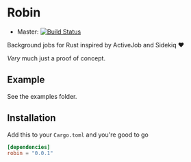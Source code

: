 # Robin

- Master: [![Build Status](https://travis-ci.org/davidpdrsn/robin.svg?branch=master)](https://travis-ci.org/davidpdrsn/robin)

Background jobs for Rust inspired by ActiveJob and Sidekiq :heart:

*Very* much just a proof of concept.

## Example

See the examples folder.

## Installation

Add this to your `Cargo.toml` and you're good to go

```toml
[dependencies]
robin = "0.0.1"
```
